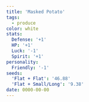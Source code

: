 ```yaml
---
title: 'Masked Potato'
tags:
  - produce
color: white
stats:
  Defense: '+1'
  HP: '+1'
  Luck: '-1'
  Spirit: '+1'
personality:
  Friendly: '-1'
seeds:
  'Flat + Flat': '46.88'
  'Flat + Small/Long': '9.38'
date: 0000-00-00
---
```

